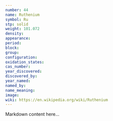```yaml
---
number: 44
name: Ruthenium
symbol: Ru
stp: solid
weight: 101.072
density:
appearance:
period:
block:
group:
configuration:
oxidation_states:
cas_number:
year_discovered:
discovered_by:
year_named:
named_by:
name_meaning:
image:
wiki: https://en.wikipedia.org/wiki/Ruthenium
---
```


Markdown content here...
